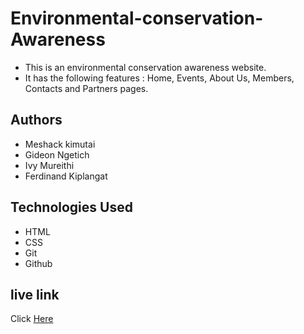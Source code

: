 # Environmental-conservation-Awareness
* This is an environmental conservation awareness website.
* It has the following features : Home, Events, About Us, Members, Contacts and Partners pages.
## Authors
* Meshack kimutai
* Gideon Ngetich
* Ivy Mureithi
* Ferdinand Kiplangat
## Technologies Used
* HTML
* CSS
* Git
* Github
## live link
Click [Here](https://feddykip.github.io/Environmental-conservation-Awareness/)





